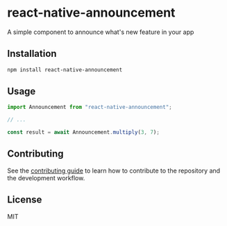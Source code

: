 # react-native-announcement

A simple component to announce what's new feature in your app

## Installation

```sh
npm install react-native-announcement
```

## Usage

```js
import Announcement from "react-native-announcement";

// ...

const result = await Announcement.multiply(3, 7);
```

## Contributing

See the [contributing guide](CONTRIBUTING.md) to learn how to contribute to the repository and the development workflow.

## License

MIT
